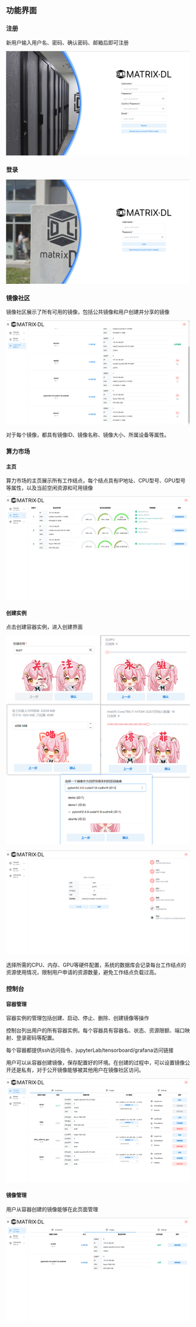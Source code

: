 ## 功能界面

### 注册

新用户输入用户名、密码、确认密码、邮箱后即可注册

![alt text](assets/functions/register.png)

### 登录

![alt text](assets/functions/login.png)

### 镜像社区

镜像社区展示了所有可用的镜像，包括公共镜像和用户创建并分享的镜像

![alt text](assets/functions/community.png)

对于每个镜像，都具有镜像ID、镜像名称、镜像大小、所属设备等属性。

### 算力市场

#### 主页
算力市场的主页展示所有工作结点，每个结点具有IP地址、CPU型号、GPU型号等属性，以及当前空闲资源和可用镜像

![alt text](assets/functions/market1.png)

#### 创建实例

点击创建容器实例，进入创建界面

![alt text](assets/functions/market3.png)

![alt text](assets/functions/market2.png)

选择所需的CPU、内存、GPU等硬件配置，系统的数据库会记录每台工作结点的资源使用情况，限制用户申请的资源数量，避免工作结点负载过高。

### 控制台
#### 容器管理

容器实例的管理包括创建、启动、停止、删除、创建镜像等操作

控制台列出用户的所有容器实例，每个容器具有容器名、状态、资源限额、端口映射、登录密码等配置。

每个容器都提供ssh访问指令、jupyterLab/tensorboard/grafana访问链接

用户可以从容器创建镜像，保存配置好的环境。在创建的过程中，可以设置镜像公开还是私有，对于公开镜像能够被其他用户在镜像社区访问。

![alt text](assets/functions/console1.png)

#### 镜像管理

用户从容器创建的镜像能够在此页面管理

![alt text](assets/functions/console2.png)
